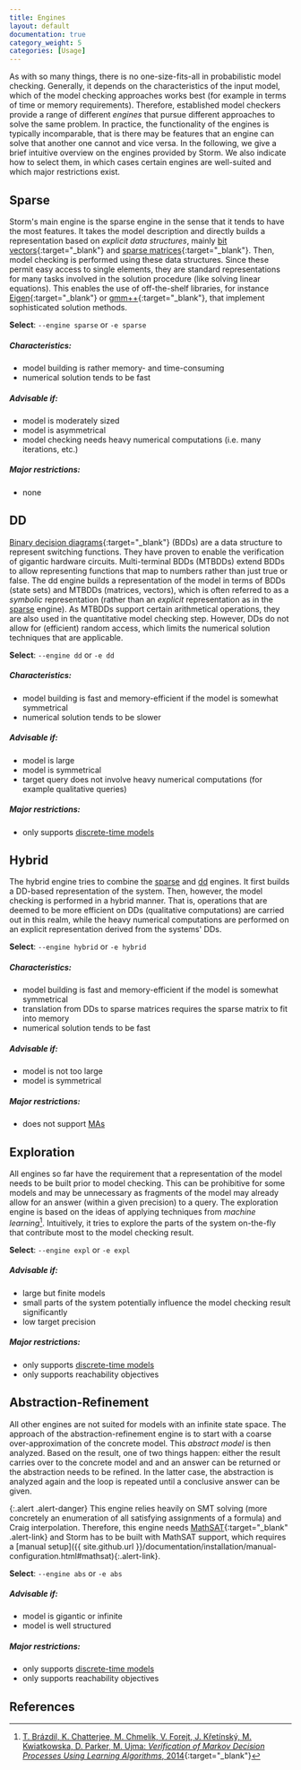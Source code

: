 ```yaml
---
title: Engines
layout: default
documentation: true
category_weight: 5
categories: [Usage]
---
```


As with so many things, there is no one-size-fits-all in probabilistic model checking. Generally, it depends on the characteristics of the input model, which of the model checking approaches works best (for example in terms of time or memory requirements). Therefore, established model checkers provide a range of different *engines* that pursue different approaches to solve the same problem. In practice, the functionality of the engines is typically incomparable, that is there may be features that an engine can solve that another one cannot and vice versa. In the following, we give a brief intuitive overview on the engines provided by Storm. We also indicate how to select them, in which cases certain engines are well-suited and which major restrictions exist.

## Sparse

Storm's main engine is the sparse engine in the sense that it tends to have the most features. It takes the model description and directly builds a representation based on *explicit data structures*, mainly [bit vectors](https://en.wikipedia.org/wiki/Bit_array){:target="_blank"} and [sparse matrices](https://en.wikipedia.org/wiki/Sparse_matrix){:target="_blank"}. Then, model checking is performed using these data structures. Since these permit easy access to single elements, they are standard representations for many tasks involved in the solution procedure (like solving linear equations). This enables the use of off-the-shelf libraries, for instance [Eigen](http://eigen.tuxfamily.org/index.php){:target="_blank"} or [gmm++](http://download.gna.org/getfem/html/homepage/gmm/){:target="_blank"}, that implement sophisticated solution methods.

**Select**: `--engine sparse` or `-e sparse`

##### **Characteristics**:
- model building is rather memory- and time-consuming
- numerical solution tends to be fast

##### **Advisable if**:
- model is moderately sized
- model is asymmetrical
- model checking needs heavy numerical computations (i.e. many iterations, etc.)

##### **Major restrictions**:
- none

## DD

[Binary decision diagrams](https://en.wikipedia.org/wiki/Binary_decision_diagram){:target="_blank"} (BDDs) are a data structure to represent switching functions. They have proven to enable the verification of gigantic hardware circuits. Multi-terminal BDDs (MTBDDs) extend BDDs to allow representing functions that map to numbers rather than just true or false. The dd engine builds a representation of the model in terms of BDDs (state sets) and MTBDDs (matrices, vectors), which is often referred to as a *symbolic* representation (rather than an *explicit* representation as in the [sparse](#sparse) engine). As MTBDDs support certain arithmetical operations, they are also used in the quantitative model checking step. However, DDs do not allow for (efficient) random access, which limits the numerical solution techniques that are applicable.

**Select**: `--engine dd` or `-e dd`

##### **Characteristics**:
- model building is fast and memory-efficient if the model is somewhat symmetrical
- numerical solution tends to be slower

##### **Advisable if**:
- model is large
- model is symmetrical
- target query does not involve heavy numerical computations (for example qualitative queries)

##### **Major restrictions**:
- only supports [discrete-time models](models.html)

## Hybrid

The hybrid engine tries to combine the [sparse](#sparse) and [dd](#dd) engines. It first builds a DD-based representation of the system. Then, however, the model checking is performed in a hybrid manner. That is, operations that are deemed to be more efficient on DDs (qualitative computations) are carried out in this realm, while the heavy numerical computations are performed on an explicit representation derived from the systems' DDs.

**Select**: `--engine hybrid` or `-e hybrid`

##### **Characteristics**:
- model building is fast and memory-efficient if the model is somewhat symmetrical
- translation from DDs to sparse matrices requires the sparse matrix to fit into memory
- numerical solution tends to be fast

##### **Advisable if**:
- model is not too large
- model is symmetrical

##### **Major restrictions**:
- does not support [MAs](models.html#markov-automata-mas)

## Exploration

All engines so far have the requirement that a representation of the model needs to be built prior to model checking. This can be prohibitive for some models and may be unnecessary as fragments of the model may already allow for an answer (within a given precision) to a query. The exploration engine is based on the ideas of applying techniques from *machine learning*[^1]. Intuitively, it tries to explore the parts of the system on-the-fly that contribute most to the model checking result.

**Select**: `--engine expl` or `-e expl`

##### **Advisable if**:
- large but finite models
- small parts of the system potentially influence the model checking result significantly
- low target precision

##### **Major restrictions**:
- only supports [discrete-time models](models.html)
- only supports reachability objectives

## Abstraction-Refinement

All other engines are not suited for models with an infinite state space. The approach of the abstraction-refinement engine is to start with a coarse over-approximation of the concrete model. This *abstract model* is then analyzed. Based on the result, one of two things happen: either the result carries over to the concrete model and and an answer can be returned or the abstraction needs to be refined. In the latter case, the abstraction is analyzed again and the loop is repeated until a conclusive answer can be given.

{:.alert .alert-danger}
This engine relies heavily on SMT solving (more concretely an enumeration of all satisfying assignments of a formula) and Craig interpolation. Therefore, this engine needs [MathSAT](http://mathsat.fbk.eu/){:target="_blank" .alert-link} and Storm has to be built with MathSAT support, which requires a [manual setup]({{ site.github.url }}/documentation/installation/manual-configuration.html#mathsat){:.alert-link}.

**Select**: `--engine abs` or `-e abs`

##### **Advisable if**:
- model is gigantic or infinite
- model is well structured

##### **Major restrictions**:
- only supports [discrete-time models](models.html)
- only supports reachability objectives

## References

[^1]: [T. Brázdil, K. Chatterjee, M. Chmelík, V. Forejt, J. Křetínský, M. Kwiatkowska, D. Parker, M. Ujma: *Verification of Markov Decision Processes Using Learning Algorithms*, 2014](https://link.springer.com/chapter/10.1007/978-3-319-11936-6_8){:target="_blank"}
